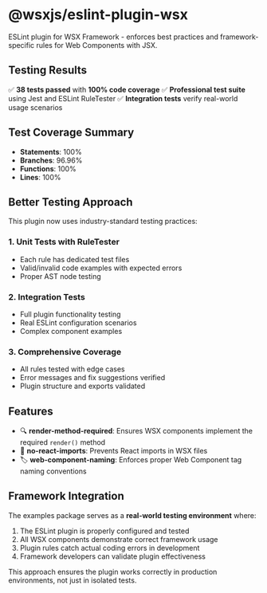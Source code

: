 # @wsxjs/eslint-plugin-wsx

ESLint plugin for WSX Framework - enforces best practices and framework-specific rules for Web Components with JSX.

## Testing Results

✅ **38 tests passed** with **100% code coverage**
✅ **Professional test suite** using Jest and ESLint RuleTester
✅ **Integration tests** verify real-world usage scenarios

## Test Coverage Summary
- **Statements**: 100%
- **Branches**: 96.96%
- **Functions**: 100% 
- **Lines**: 100%

## Better Testing Approach

This plugin now uses industry-standard testing practices:

### 1. Unit Tests with RuleTester
- Each rule has dedicated test files
- Valid/invalid code examples with expected errors
- Proper AST node testing

### 2. Integration Tests
- Full plugin functionality testing
- Real ESLint configuration scenarios
- Complex component examples

### 3. Comprehensive Coverage
- All rules tested with edge cases
- Error messages and fix suggestions verified
- Plugin structure and exports validated

## Features

- 🔍 **render-method-required**: Ensures WSX components implement the required `render()` method
- 🚫 **no-react-imports**: Prevents React imports in WSX files 
- 🏷️ **web-component-naming**: Enforces proper Web Component tag naming conventions

## Framework Integration

The examples package serves as a **real-world testing environment** where:
1. The ESLint plugin is properly configured and tested
2. All WSX components demonstrate correct framework usage
3. Plugin rules catch actual coding errors in development
4. Framework developers can validate plugin effectiveness

This approach ensures the plugin works correctly in production environments, not just in isolated tests.
